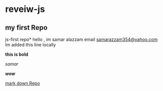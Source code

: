 # reveiw-js
## my first Repo 

js-first repo*
hello , im samar alazzam
email samarazzam354@yahoo.com
Im added this line locally

**this is bold**

*samar*

 ***wow***

 [mark down Repo](https://github.com/samar-alazzam/reveiw-js)


